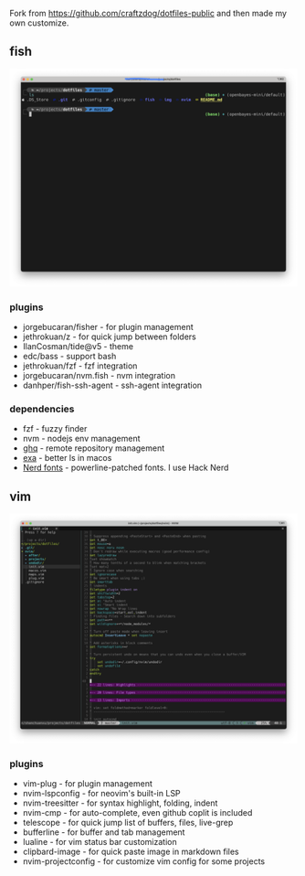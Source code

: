 Fork from https://github.com/craftzdog/dotfiles-public and then made my own customize. 

## fish

![](img/fish-overview.png)

### plugins

- jorgebucaran/fisher - for plugin management
- jethrokuan/z - for quick jump between folders
- IlanCosman/tide@v5 - theme
- edc/bass - support bash
- jethrokuan/fzf - fzf integration
- jorgebucaran/nvm.fish - nvm integration
- danhper/fish-ssh-agent - ssh-agent integration

### dependencies

- fzf - fuzzy finder
- nvm - nodejs env management
- [ghq](https://github.com/x-motemen/ghq) - remote repository management
- [exa](https://the.exa.website/) - better ls in macos
- [Nerd fonts](https://github.com/ryanoasis/nerd-fonts) - powerline-patched fonts. I use Hack Nerd

## vim

![](img/overview.png)

### plugins

- vim-plug - for plugin management
- nvim-lspconfig - for neovim's built-in LSP
- nvim-treesitter - for syntax highlight, folding, indent
- nvim-cmp - for auto-complete, even github coplit is included
- telescope - for quick jump list of buffers, files, live-grep
- bufferline - for buffer and tab management
- lualine - for vim status bar customization
- clipbard-image - for quick paste image in markdown files
- nvim-projectconfig - for customize vim config for some projects
